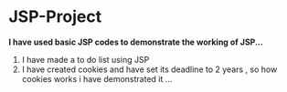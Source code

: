 # JSP-Project
<b> I have used basic JSP codes to demonstrate the working of JSP...</b>
<ol>

<li>  I have made a to do list using JSP </li>
<li>  I have created cookies and have set its deadline to 2 years , so how cookies works i have demonstrated it ...</li>
</ol>
